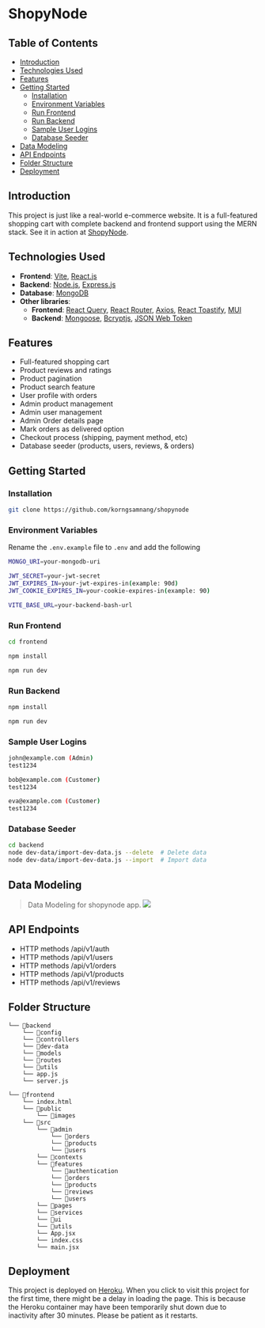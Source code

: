 # ShopyNode

## Table of Contents

-   [Introduction](#introduction)
-   [Technologies Used](#technologies-used)
-   [Features](#features)
-   [Getting Started](#getting-started)
    -   [Installation](#installation)
    -   [Environment Variables](#environment-variables)
    -   [Run Frontend](#run-frontend)
    -   [Run Backend](#run-backend)
    -   [Sample User Logins](#sample-user-logins)
    -   [Database Seeder](#database-seeder)
-   [Data Modeling](#data-modeling)
-   [API Endpoints](#api-endpoints)
-   [Folder Structure](#folder-structure)
-   [Deployment](#deployment)

## Introduction

This project is just like a real-world e-commerce website. It is a full-featured
shopping cart with complete backend and frontend support using the MERN stack.
See it in action at [ShopyNode](https://shopynode-d3096ac3676f.herokuapp.com/).

## Technologies Used

-   **Frontend**: [Vite], [React.js]
-   **Backend**: [Node.js], [Express.js]
-   **Database**: [MongoDB]
-   **Other libraries**:
    -   **Frontend**: [React Query], [React Router], [Axios], [React Toastify],
        [MUI]
    -   **Backend**: [Mongoose], [Bcryptjs], [JSON Web Token]

## Features

-   Full-featured shopping cart
-   Product reviews and ratings
-   Product pagination
-   Product search feature
-   User profile with orders
-   Admin product management
-   Admin user management
-   Admin Order details page
-   Mark orders as delivered option
-   Checkout process (shipping, payment method, etc)
-   Database seeder (products, users, reviews, & orders)

## Getting Started

### Installation

```bash
git clone https://github.com/korngsamnang/shopynode
```

### Environment Variables

Rename the `.env.example` file to `.env` and add the following

```bash
MONGO_URI=your-mongodb-uri

JWT_SECRET=your-jwt-secret
JWT_EXPIRES_IN=your-jwt-expires-in(example: 90d)
JWT_COOKIE_EXPIRES_IN=your-cookie-expires-in(example: 90)

VITE_BASE_URL=your-backend-bash-url
```

### Run Frontend

```bash
cd frontend

npm install

npm run dev
```

### Run Backend

```bash
npm install

npm run dev
```

### Sample User Logins

```bash
john@example.com (Admin)
test1234

bob@example.com (Customer)
test1234

eva@example.com (Customer)
test1234
```

### Database Seeder

```bash
cd backend
node dev-data/import-dev-data.js --delete  # Delete data
node dev-data/import-dev-data.js --import  # Import data
```

## Data Modeling

> Data Modeling for shopynode app.
> ![](https://github.com/korngsamnang/shopynode/assets/99709883/d5d18ce8-7988-4759-88c1-8a3e3b1cffda)

## API Endpoints

-   HTTP methods /api/v1/auth
-   HTTP methods /api/v1/users
-   HTTP methods /api/v1/orders
-   HTTP methods /api/v1/products
-   HTTP methods /api/v1/reviews

## Folder Structure

```
└── 📁backend
    └── 📁config
    └── 📁controllers
    └── 📁dev-data
    └── 📁models
    └── 📁routes
    └── 📁utils
    └── app.js
    └── server.js

└── 📁frontend
	└── index.html
    └── 📁public
        └── 📁images
    └── 📁src
        └── 📁admin
            └── 📁orders
            └── 📁products
            └── 📁users
        └── 📁contexts
        └── 📁features
            └── 📁authentication
            └── 📁orders
            └── 📁products
            └── 📁reviews
            └── 📁users
        └── 📁pages
        └── 📁services
        └── 📁ui
        └── 📁utils
        └── App.jsx
        └── index.css
        └── main.jsx
```

## Deployment

This project is deployed on [Heroku]. When you click to visit this project for
the first time, there might be a delay in loading the page. This is because the
Heroku container may have been temporarily shut down due to inactivity after 30
minutes. Please be patient as it restarts.

[React.js]: https://react.dev/
[React Query]: https://tanstack.com/query/latest/
[Axios]: https://axios-http.com/docs/intro/
[MUI]: https://mui.com//
[React Router]: https://reactrouter.com/en/main/
[React Toastify]: https://github.com/fkhadra/react-toastify//
[Express.js]: https://expressjs.com//
[MongoDB]: https://www.mongodb.com//
[Mongoose]: https://mongoosejs.com//
[JSON Web Token]: https://jwt.io//
[Bcryptjs]: https://www.npmjs.com/package/bcryptjs/
[Node.js]: https://nodejs.org/en/
[Vite]: https://vitejs.dev/
[Heroku]: https://heroku.com/
